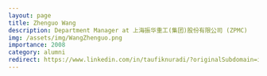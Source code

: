 ```yaml
---
layout: page
title: Zhenguo Wang
description: Department Manager at 上海振华重工(集团)股份有限公司 (ZPMC)
img: /assets/img/WangZhenguo.png
importance: 2008
category: alumni
redirect: https://www.linkedin.com/in/taufiknuradi/?originalSubdomain=id
---
```


